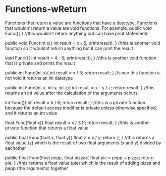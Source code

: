 # Functions-wReturn

Functions that return a value are functions that have a datatype. Functions that wouldn't return a value are void functions.
For example,
public void Func(){
  }
//this wouldn't return anything but can have print statements

public void Func(int x){
   int result = x - 5;
   print(result);
 }
 //this is another void function so it wouldnt return anything but it can print the result
 
 void Func(){
    int result = 4 - 5;
    print(result);
 }
 //this is another void function that is private and prints the result

public int Func(int x){
  int result = x / 3;
  return result;
}
//since this function is not void it returns an int datatype

public int Func(int x, int y, int z){
   int result = x - y / z;
   return result;
 }
 //this returns an int value after the calculation of the arguments occurs

int Func(){
  int result = 5 / 6;
  return result;
}
//this is a private function because the default access modifier is private unless otherwise specified, and it returns an int value

float Func(float x){
   float result = x / 3.1f;
   return result;
 }
 //this is another private function that returns a float value

public float Func(float x, float y){
   float z = x / y;
   return z;
}
//this returns a float value (z) which is the result of two float arguments (x and y) divided by eachother

public float Func(float pepp, float pizza){
   float pie = pepp + pizza;
   return pie;
}
//this returns a float value (pie) which is the result of adding pizza and pepp (the arguments) together

